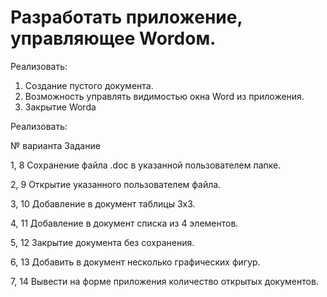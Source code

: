# Разработать приложение, управляющее Wordом.

Реализовать: 

1. Создание пустого документа.
2. Возможность управлять видимостью окна Word из приложения.
3. Закрытие Wordа

Реализовать: 

№ варианта	Задание

1, 8	Сохранение файла .doc в указанной пользователем папке.

2, 9	Открытие указанного пользователем файла.

3, 10	Добавление в документ таблицы 3х3.

4, 11	Добавление в документ списка из 4 элементов.

5, 12	Закрытие документа без сохранения.

6, 13	Добавить в документ несколько графических фигур.

7, 14	Вывести на форме приложения количество открытых документов.
